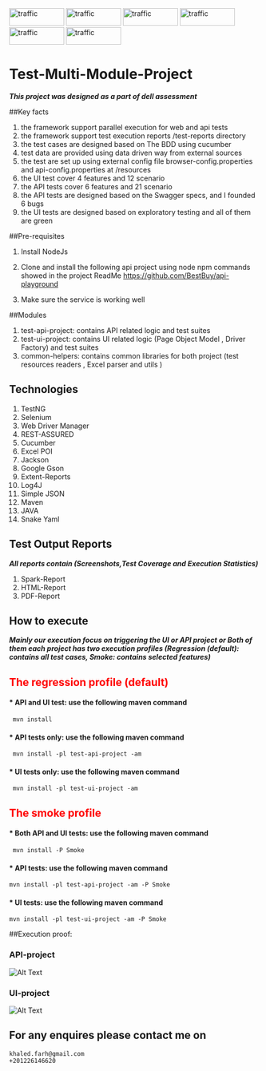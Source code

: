 <div>
<img  alt="traffic" src="https://img.shields.io/badge/Java-ED8B00?style=for-the-badge&logo=java&logoColor=white" width="110" height="35"/>
<img  alt="traffic" src="https://img.shields.io/badge/Selenium-43B02A?style=for-the-badge&logo=Selenium&logoColor=white" width="110" height="35"/>
<img  alt="traffic" src="https://img.shields.io/badge/apache_maven-C71A36?style=for-the-badge&logo=apachemaven&logoColor=white" width="110" height="35"/>
<img  alt="traffic" src="https://qatestlab.com/assets/Uploads/testng1.png" width="110" height="35" />
<img  alt="traffic" src="https://itsadeliverything.com/images/cucumber-logo.png" width="110" height="35"/>
<img  alt="traffic" src="https://i0.wp.com/blog.knoldus.com/wp-content/uploads/2020/05/Rest-assured-logo.png?fit=446%2C113&ssl=1" width="110" height="35" />
</div>

<h1>Test-Multi-Module-Project</h1>

***This project was designed as a part of dell assessment***


##Key facts

1. the framework support parallel execution for web and api tests
2. the framework support test execution reports /test-reports directory
3. the test cases are designed  based on The BDD using cucumber
4. test data are provided using data driven way from external sources
5. the test are set up using external config file browser-config.properties and api-config.properties at /resources
6. the UI test cover 4 features and 12 scenario
7. the API tests cover 6 features and 21 scenario
8. the API tests are designed based on the Swagger specs, and I founded 6 bugs 
9. the UI tests are designed based on exploratory testing and all of them are green


##Pre-requisites

1. Install NodeJs

2. Clone and install the following api project using node npm commands showed in the project ReadMe
    https://github.com/BestBuy/api-playground
3. Make sure the service is working well


##Modules
1. test-api-project: contains API related logic and test suites
2. test-ui-project:  contains UI related logic (Page Object Model , Driver Factory) and test suites
3. common-helpers: contains common libraries for both project (test resources readers , Excel parser and utils )


## Technologies 
1. TestNG
2. Selenium
3. Web Driver Manager
4. REST-ASSURED
5. Cucumber
6. Excel POI
7. Jackson
8. Google Gson
9. Extent-Reports
10. Log4J
11. Simple JSON
12. Maven
13. JAVA
14. Snake Yaml

## Test Output Reports
***All reports contain (Screenshots,Test Coverage and Execution Statistics)***
1. Spark-Report
2. HTML-Report
3. PDF-Report

## How to execute
***Mainly our execution focus on triggering the UI or API project or Both of them 
each project has two execution profiles (Regression (default): contains all test cases, Smoke: contains selected features)***

<h2 style="color:red">The regression profile (default)</h2>

#### * API and UI test: use the following maven command
     mvn install
#### * API tests only: use the following maven command
     mvn install -pl test-api-project -am
#### * UI tests only: use the following maven command
     mvn install -pl test-ui-project -am

<h2 style="color:red">The smoke profile</h2>

#### * Both API and UI tests: use the following maven command
     mvn install -P Smoke
#### * API tests: use the following maven command
    mvn install -pl test-api-project -am -P Smoke
#### * UI tests: use the following maven command
    mvn install -pl test-ui-project -am -P Smoke

##Execution proof:
### API-project
![Alt Text](https://media.giphy.com/media/vkoVdRi0XbjyhI0nDZ/giphy.gif)

### UI-project
![Alt Text](https://media.giphy.com/media/bceydo3ZTPuedokKWO/giphy.gif)



## For any enquires please contact me on
    khaled.farh@gmail.com
    +201226146620